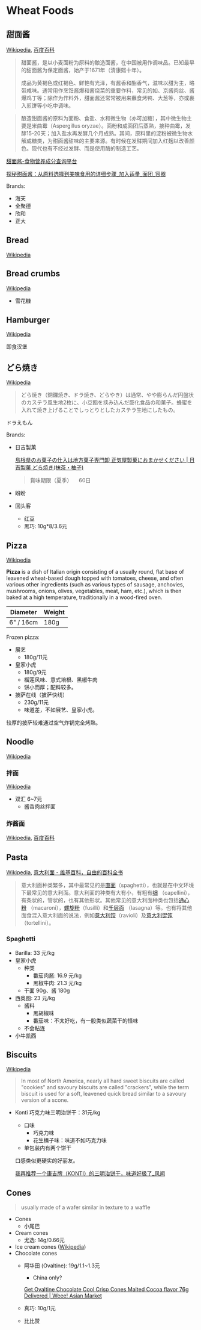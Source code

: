 # Wheat Foods
## 甜面酱
[Wikipedia](https://zh.wikipedia.org/wiki/%E7%94%9C%E9%9D%A2%E9%85%B1), [百度百科](https://baike.baidu.com/item/%E7%94%9C%E9%9D%A2%E9%85%B1/1215061)

> 甜面酱，是以小麦面粉为原料的酿造面酱，在中国被用作调味品。已知最早的甜面酱为保定面酱，始产于1671年（清康熙十年）。
>
> 成品为黄褐色或红褐色、鲜艳有光泽，有酱香和酯香气，滋味以甜为主，略带咸味。通常用作烹饪酱爆和酱烧菜的重要作料，常见的如、京酱肉丝、酱爆鸡丁等；除作为作料外，甜面酱还常常被用来蘸食烤鸭、大葱等，亦或裹入煎饼等小吃中调味。

> 酿造甜面酱的原料为面粉、食盐、水和微生物（亦可加糖），其中微生物主要是米曲霉（Aspergillus oryzae）。面粉和成面团后蒸熟，接种曲霉，发酵15-20天；加入盐水再发酵几个月成熟。其间，原料里的淀粉被微生物水解成糖类，为甜面酱甜味的主要来源。有时候在发酵期间加入红麹以改善颜色。现代也有不经过发酵、而是使用酶的制造工艺。

[甜面酱-食物营养成分查询平台](https://nlc.chinanutri.cn/fq/foodinfo/1527.html)

[探秘甜面酱：从原料选择到美味食用的详细步骤\_加入适量\_面团\_容器](https://www.sohu.com/a/823984403_122073569)

Brands:
- 海天
- 全聚德
- 欣和
- 正大

## Bread
[Wikipedia](https://en.wikipedia.org/wiki/Bread)

## Bread crumbs
[Wikipedia](https://en.wikipedia.org/wiki/Bread_crumbs)

- 雪花糠

## Hamburger
[Wikipedia](https://en.wikipedia.org/wiki/Hamburger)

即食汉堡

## どら焼き
[Wikipedia](https://ja.wikipedia.org/wiki/%E3%81%A9%E3%82%89%E7%84%BC%E3%81%8D)

> どら焼き（銅鑼焼き、ドラ焼き、どらやき）は通常、やや膨らんだ円盤状のカステラ風生地2枚に、小豆餡を挟み込んだ膨化食品の和菓子。蜂蜜を入れて焼き上げることでしっとりとしたカステラ生地にしたもの。

ドラえもん

Brands:
- 日吉製菓

  [島根県のお菓子の仕入は地方菓子専門卸 正気屋製菓におまかせください | 日吉製菓 どら焼き(抹茶・柚子)](https://masaki-ya.co.jp/data/0052004011700000.html)
  > 賞味期限（夏季）	　60日
- 盼盼
- 回头客
  - 红豆
  - 黑巧: 10g*8/3.6元

## Pizza
[Wikipedia](https://en.wikipedia.org/wiki/Pizza)

**Pizza** is a dish of Italian origin consisting of a usually round, flat base of leavened wheat-based dough topped with tomatoes, cheese, and often various other ingredients (such as various types of sausage, anchovies, mushrooms, onions, olives, vegetables, meat, ham, etc.), which is then baked at a high temperature, traditionally in a wood-fired oven.

Diameter | Weight
--- | ---
6" / 16cm | 180g

Frozen pizza:
- 展艺
  - 180g/11元
- 皇家小虎
  - 180g/9元
  - 榴莲风味、意式培根、黑椒牛肉
  - 饼小而厚；配料较多。
- 披萨在线（披萨快线）
  - 230g/11元
  - 味道差，不如展艺、皇家小虎。

较厚的披萨较难通过空气炸锅完全烤熟。

## Noodle
[Wikipedia](https://en.wikipedia.org/wiki/Noodle)

### 拌面
[Wikipedia](https://zh.wikipedia.org/zh-cn/%E6%8B%8C%E9%BA%B5)

- 双汇 6~7元
  - 酱香肉丝拌面

### 炸酱面
[Wikipedia](https://zh.wikipedia.org/zh-cn/%E7%82%B8%E9%86%AC%E9%BA%B5), [百度百科](https://baike.baidu.com/item/%E7%82%B8%E9%85%B1%E9%9D%A2/369063)

## Pasta
[Wikipedia](https://en.wikipedia.org/wiki/Pasta), [意大利面 - 维基百科，自由的百科全书](https://zh.wikipedia.org/zh-cn/%E6%84%8F%E5%A4%A7%E5%88%A9%E9%BA%B5)

> 意大利面种类繁多，其中最常见的是[直面](https://zh.wikipedia.org/wiki/%E6%84%8F%E5%A4%A7%E5%88%A9%E7%9B%B4%E9%9D%A2 "意大利直面")（spaghetti），也就是在中文环境下最常见的意大利面。意大利面的种类有大有小，有粗有[细](https://zh.wikipedia.org/wiki/%E9%AB%AE%E9%BA%B5 "发面") （capellini），有条状的，管状的，也有其他形状。其他常见的意大利面种类也包括[通心粉](https://zh.wikipedia.org/wiki/%E9%80%9A%E5%BF%83%E7%B2%89 "通心粉") （macaroni），[螺旋粉](https://zh.wikipedia.org/wiki/%E8%9E%BA%E6%97%8B%E7%B2%89 "螺旋粉")（fusilli）和[千层面](https://zh.wikipedia.org/wiki/%E5%8D%83%E5%B1%82%E9%9D%A2 "千层面") （lasagna）等。也有将其他面食混入意大利面的说法，例如[意大利饺](https://zh.wikipedia.org/wiki/%E6%84%8F%E5%A4%A7%E5%88%A9%E9%A4%83 "意大利饺")（ravioli）及[意大利馄饨](https://zh.wikipedia.org/wiki/%E6%84%8F%E5%A4%A7%E5%88%A9%E9%A6%84%E9%A5%A8 "意大利馄饨")（tortellini）。

### Spaghetti
- Barilla: 33 元/kg
- 皇家小虎
  - 种类
    - 番茄肉酱: 16.9 元/kg
    - 黑椒牛肉: 21.3 元/kg
  - 干面 90g、酱 180g
- 西奥图: 23 元/kg
  - 酱料
    - 黑胡椒味
    - 番茄味：不太好吃，有一股类似蔬菜干的怪味
  - 不会粘连
- 小牛凯西

## Biscuits
[Wikipedia](https://en.wikipedia.org/wiki/Biscuit)

> In most of North America, nearly all hard sweet biscuits are called "cookies" and savoury biscuits are called "crackers", while the term biscuit is used for a soft, leavened quick bread similar to a savoury version of a scone.

- Konti 巧克力味三明治饼干：31元/kg
  - 口味
    - 巧克力味
    - 花生榛子味：味道不如巧克力味
  - 单包装内有两个饼干

  口感类似更硬实的好丽友。

  [我再推荐一个康吉牌（KONTI）的三明治饼干，味道好极了\_风闻](https://user.guancha.cn/main/content?id=706602&s=fwzwyzzwzbt)

## Cones
> usually made of a wafer similar in texture to a waffle

- Cones
  - 小尾巴
- Cream cones
  - 尤选: 14g/0.66元
- Ice cream cones ([Wikipedia](https://en.wikipedia.org/wiki/Ice_cream_cone))
- Chocolate cones
  - 阿华田 (Ovaltine): 19g/1.1~1.3元
    - China only?

    [Get Ovaltine Chocolate Cool Crisp Cones Malted Cocoa flavor 76g Delivered | Weee! Asian Market](https://www.sayweee.com/en/product/Ovaltine-Chocolate-Cool-Crisp-Cones-Malted-Cocoa-flavor-76g/2218998)
  - 真巧: 10g/1元
  - 比比赞
